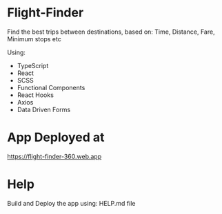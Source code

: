 # Flight-Finder
Find the best trips between destinations, based on: Time, Distance, Fare, Minimum stops etc

Using:
* TypeScript
* React
* SCSS
* Functional Components
* React Hooks
* Axios
* Data Driven Forms


# App Deployed at
https://flight-finder-360.web.app

# Help
Build and Deploy the app using: HELP.md file
